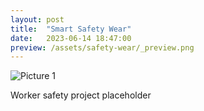 ```yaml
---
layout: post
title:  "Smart Safety Wear"
date:   2023-06-14 18:47:00
preview: /assets/safety-wear/_preview.png
---
```


![Picture 1](holder.js/800x600?auto=yes)

Worker safety project placeholder
